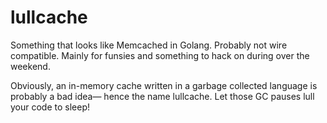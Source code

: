 # lullcache

Something that looks like Memcached in Golang. Probably not wire compatible. Mainly for funsies and something to hack on during over the weekend.

Obviously, an in-memory cache written in a garbage collected language is probably a bad idea— hence the name lullcache. Let those GC pauses lull your code to sleep!
